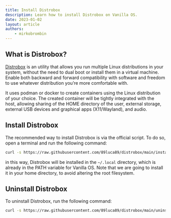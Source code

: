 ```yaml
---
title: Install Distrobox
description: Learn how to install Distrobox on Vanilla OS.
date: 2023-01-02
layout: article
authors: 
    - mirkobrombin
---
```


## What is Distrobox?

[Distrobox](https://github.com/89luca89/distrobox) is an utility that allows you 
run multiple Linux distributions in your system, without the need to dual boot
or install them in a virtual machine. Enable both backward and forward 
compatibility with software and freedom to use whatever distribution you’re more 
comfortable with.

It uses podman or docker to create containers using the Linux 
distribution of your choice. The created container will be tightly integrated 
with the host, allowing sharing of the HOME directory of the user, external 
storage, external USB devices and graphical apps (X11/Wayland), and audio.

## Install Distrobox

The recommended way to install Distrobox is via the official script. To do so,
open a terminal and run the following command:

```bash
curl -s https://raw.githubusercontent.com/89luca89/distrobox/main/install | sh -s -- --next --prefix ~/.local
```

in this way, Distrobox will be installed in the `~/.local` directory, which is
already in the PATH variable for Vanilla OS. Note that we are going to install it
in your home directory, to avoid altering the root filesystem.

## Uninstall Distrobox

To uninstall Distrobox, run the following command:

```bash
curl -s https://raw.githubusercontent.com/89luca89/distrobox/main/uninstall | sudo sh -s -- --prefix ~/.local
```
